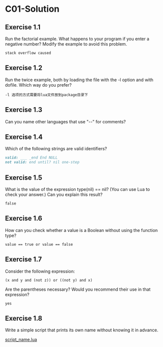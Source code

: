 
# C01-Solution #

## Exercise 1.1 ##

Run the factorial example. What happens to your program if you enter a negative number? Modify the example to avoid this problem.

``stack overflow caused``

## Exercise 1.2 ##

Run the twice example, both by loading the file with the -l option and with dofile. Which way do you prefer?

``-l 选项的方式需要将lua文件放到package目录下``

## Exercise 1.3 ##

Can you name other languages that use "--" for comments?

## Exercise 1.4 ##

Which of the following strings are valid identifiers?

```markdown
valid: ___ _end End NULL
not valid: end until? nil one-step
```

## Exercise 1.5 ##

What is the value of the expression type(nil) == nil? (You can use Lua to check your answer.) Can you explain this result?

``false``

## Exercise 1.6 ##

How can you check whether a value is a Boolean without using the function type?

``value == true or value == false``

## Exercise 1.7 ##

Consider the following expression:

``(x and y and (not z)) or ((not y) and x)``

Are the parentheses necessary? Would you recommend their use in that expression?

``yes``

## Exercise 1.8 ##

Write a simple script that prints its own name without knowing it in advance.

[script_name.lua](./Resources/script_name.lua)
